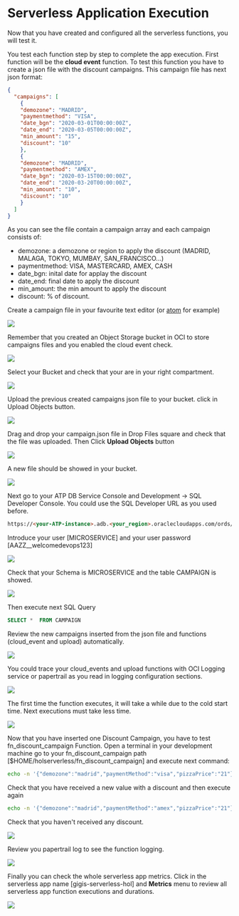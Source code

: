# Serverless Application Execution
Now that you have created and configured all the serverless functions, you will test it.

You test each function step by step to complete the app execution.
First function will be the **cloud event** function. To test this function you have to create a json file with the discount campaigns. This campaign file has next json format:
```json
{
  "campaigns": [
    {
    "demozone": "MADRID",
    "paymentmethod": "VISA",
    "date_bgn": "2020-03-01T00:00:00Z",
    "date_end": "2020-03-05T00:00:00Z",
    "min_amount": "15",
    "discount": "10"
    },
    {
    "demozone": "MADRID",
    "paymentmethod": "AMEX",
    "date_bgn": "2020-03-15T00:00:00Z",
    "date_end": "2020-03-20T00:00:00Z",
    "min_amount": "10",
    "discount": "10"
    }
  ]
}
```
As you can see the file contain a campaign array and each campaign consists of: 
- demozone: a demozone or region to apply the discount (MADRID, MALAGA, TOKYO, MUMBAY, SAN_FRANCISCO...)
- paymentmethod: VISA, MASTERCARD, AMEX, CASH
- date_bgn: inital date for applay the discount
- date_end: final date to apply the discount
- min_amount: the min amount to apply the discount
- discount: % of discount.

Create a campaign file in your favourite text editor (or [atom](https://atom.io/) for example)

![](./media/fn-execution/faas-app-execution01.png)

Remember that you created an Object Storage bucket in OCI to store campaigns files and you enabled the cloud event check. 

![](./media/fn-execution/faas-app-execution02.png)

Select your Bucket and check that your are in your right compartment.

![](./media/fn-execution/faas-app-execution03.png)

Upload the previous created campaigns json file to your bucket. click in Upload Objects button.

![](./media/fn-execution/faas-app-execution04.png)

Drag and drop your campaign.json file in Drop Files square and check that the file was uploaded. Then Click **Upload Objects** button

![](./media/fn-execution/faas-app-execution05.png)

A new file should be showed in your bucket.

![](./media/fn-execution/faas-app-execution06.png)

Next go to your ATP DB Service Console and Development -> SQL Developer Console. You could use the SQL Developer URL as you used before.

```html
https://<your-ATP-instance>.adb.<your_region>.oraclecloudapps.com/ords/atp/_sdw/?nav=worksheet
```
Introduce your user [MICROSERVICE] and your user password [AAZZ__welcomedevops123]

![](./media/ATP-configure07.PNG)

Check that your Schema is MICROSERVICE and the table CAMPAIGN is showed.

![](./media/fn-execution/faas-app-execution07.png)

Then execute next SQL Query 
```sql 
SELECT *  FROM CAMPAIGN
``` 
Review the new campaigns inserted from the json file and functions (cloud_event and upload) automatically.

![](./media/fn-execution/faas-app-execution08.png)

You could trace your cloud_events and upload functions with OCI Logging service or papertrail as you read in logging configuration sections. 

![](./media/fn-execution/faas-app-execution09.png)

The first time the function executes, it will take a while due to the cold start time. Next executions must take less time.

![](./media/fn-execution/faas-app-execution10.png)

Now that you have inserted one Discount Campaign, you have to test fn_discount_campaign Function. Open a terminal in your development machine go to your fn_discount_campaign path [$HOME/holserverless/fn_discount_campaign] and execute next command:
```sh
echo -n '{"demozone":"madrid","paymentMethod":"visa","pizzaPrice":"21"}' | fn invoke gigis-serverless-hol fn_discount_campaign
```
Check that you have received a new value with a discount and then execute again
```sh
echo -n '{"demozone":"madrid","paymentMethod":"amex","pizzaPrice":"21"}' | fn invoke gigis-serverless-hol fn_discount_campaign
```
Check that you haven't received any discount.

![](./media/fn-execution/faas-app-execution11.png)

Review you papertrail log to see the function logging.

![](./media/fn-execution/faas-app-execution12.png)

Finally you can check the whole serverless app metrics. Click in the serverless app name [gigis-serverless-hol] and **Metrics** menu to review all serverless app function executions and durations.

![](./media/fn-execution/faas-app-execution13.png)













